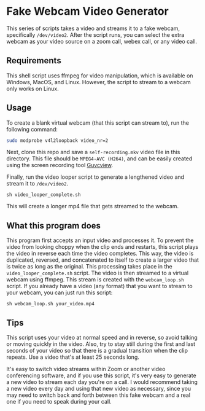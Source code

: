 # Fake Webcam Video Generator

This series of scripts takes a video and streams it to a fake webcam, specifically `/dev/video2`. After the script runs, you can select the extra webcam as your video source on a zoom call, webex call, or any video call.

## Requirements

This shell script uses ffmpeg for video manipulation, which is available on Windows, MacOS, and Linux.
However, the script to stream to a webcam only works on Linux.

## Usage

To create a blank virtual webcam (that this script can stream to), run the following command:
```sh
sudo modprobe v4l2loopback video_nr=2
```
Next, clone this repo and save a `self-recording.mkv` video file in this directory. This file should be `MPEG4-AVC (H264)`, and can be easily created using the screen recording tool [Guvcview](http://guvcview.sourceforge.net/).

Finally, run the video looper script to generate a lengthened video and stream it to `/dev/video2`.
```
sh video_looper_complete.sh
```

This will create a longer mp4 file that gets streamed to the webcam.

## What this program does

This program first accepts an input video and processes it. To prevent the video from looking choppy when the clip ends and restarts, this script plays the video in reverse each time the video completes. This way, the video is duplicated, reversed, and concatenated to itself to create a larger video that is twice as long as the original. This processing takes place in the `video_looper_complete.sh` script.
The video is then streamed to a virtual webcam using ffmpeg. This stream is created with the `webcam_loop.sh` script. If you already have a video (any format) that you want to stream to your webcam, you can just run this script:
```
sh webcam_loop.sh your_video.mp4
```

## Tips

This script uses your video at normal speed and in reverse, so avoid talking or moving quickly in the video. Also, try to stay still during the first and last seconds of your video so that there is a gradual transition when the clip repeats. Use a video that's at least 25 seconds long.

It's easy to switch video streams within Zoom or another video conferencing software, and if you use this script, it's very easy to generate a new video to stream each day you're on a call. I would recommend taking a new video every day and using that new video as necessary, since you may need to switch back and forth between this fake webcam and a real one if you need to speak during your call.
